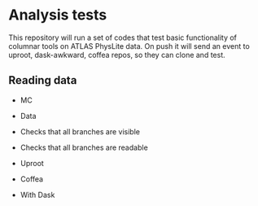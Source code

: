 # Analysis tests

This repository will run a set of codes that test basic functionality of columnar tools on ATLAS PhysLite data.
On push it will send an event to uproot, dask-awkward, coffea repos, so they can clone and test.

## Reading data

* MC
* Data

* Checks that all branches are visible
* Checks that all branches are readable

* Uproot
* Coffea

* With Dask
